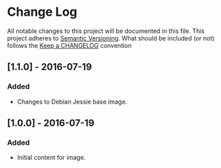 # Change Log

All notable changes to this project will be documented in this file.
This project adheres to [Semantic Versioning](http://semver.org/).
What should be included (or not) follows the [Keep a CHANGELOG](http://keepachangelog.com/)
convention

## [1.1.0] - 2016-07-19
### Added
- Changes to Debian Jessie base image.

## [1.0.0] - 2016-07-19
### Added
- Initial content for image.
